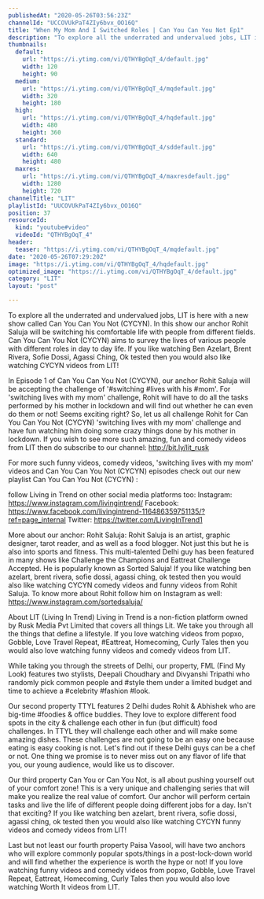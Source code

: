 ```yaml
---
publishedAt: "2020-05-26T03:56:23Z"
channelId: "UCCOVUkPaT4ZIy6bvx_OO16Q"
title: "When My Mom And I Switched Roles | Can You Can You Not Ep1​"
description: "To explore all the underrated and undervalued jobs, LIT is here with a new show called Can You Can You Not (CYCYN). In this show our anchor Rohit Saluja will be switching his comfortable life with people from different fields. Can You Can You Not (CYCYN) aims to survey the lives of various people with different roles in day to day life. If you like watching Ben Azelart, Brent Rivera, Sofie Dossi, Agassi Ching, Ok tested then you would also like watching CYCYN videos from LIT!\n\nIn Episode 1 of Can You Can You Not (CYCYN), our anchor Rohit Saluja will be accepting the challenge of '#switching #lives with his #mom'. For 'switching lives with my mom' challenge, Rohit will have to do all the tasks performed by his mother in lockdown and will find out whether he can even do them or not! Seems exciting right? So, let us all challenge Rohit for Can You Can You Not (CYCYN) 'switching lives with my mom' challenge and have fun watching him doing some crazy things done by his mother in lockdown. If you wish to see more such amazing, fun and comedy videos from LIT then do subscribe to our channel: http://bit.ly/lit_rusk\n\nFor more such funny videos, comedy videos, 'switching lives with my mom' videos and Can You Can You Not (CYCYN) episodes check out our new playlist Can You Can You Not (CYCYN) :\n\nfollow Living in Trend on other social media platforms too: \nInstagram: https://www.instagram.com/livingintrend/ \nFacebook: https://www.facebook.com/livingintrend-116486359751135/?ref=page_internal Twitter: https://twitter.com/LivingInTrend1\n\nMore about our anchor:\nRohit Saluja: Rohit Saluja is an artist, graphic designer, tarot reader, and as well as a food blogger. Not just this but he is also into sports and fitness. This multi-talented Delhi guy has been featured in many shows like Challenge the Champions and Eattreat Challenge Accepted. He is popularly known as Sorted Saluja! If you like watching ben azelart, brent rivera, sofie dossi, agassi ching, ok tested then you would also like watching CYCYN comedy videos and funny videos from Rohit Saluja. To know more about Rohit follow him on Instagram as well: https://www.instagram.com/sortedsaluja/\n\nAbout LIT (Living In Trend)\nLiving in Trend is a non-fiction platform owned by Rusk Media Pvt Limited that covers all things Lit. We take you through all the things that define a lifestyle. If you love watching videos from popxo, Gobble, Love Travel Repeat, #Eattreat, Homecoming, Curly Tales then you would also love watching funny videos and comedy videos from LIT.\n\nWhile taking you through the streets of Delhi, our property, FML (Find My Look) features two stylists, Deepali Choudhary and Divyanshi Tripathi who randomly pick common people and #style them under a limited budget and time to achieve a #celebrity #fashion #look.\n\nOur second property TTYL features 2 Delhi dudes Rohit & Abhishek who are big-time #foodies & office buddies. They love to explore different food spots in the city & challenge each other in fun (but difficult) food challenges. In TTYL they will challenge each other and will make some amazing dishes. These challenges are not going to be an easy one because eating is easy cooking is not. Let's find out if these Delhi guys can be a chef or not. One thing we promise is to never miss out on any flavor of life that you, our young audience, would like us to discover.\n\nOur third property Can You or Can You Not, is all about pushing yourself out of your comfort zone! This is a very unique and challenging series that will make you realize the real value of comfort. Our anchor will perform certain tasks and live the life of different people doing different jobs for a day. Isn't that exciting? If you like watching ben azelart, brent rivera, sofie dossi, agassi ching, ok tested then you would also like watching CYCYN funny videos and comedy videos from LIT!\n\nLast but not least our fourth property Paisa Vasool, will have two anchors who will explore commonly popular spots/things in a post-lock-down world and will find whether the experience is worth the hype or not! If you love watching funny videos and comedy videos from popxo, Gobble, Love Travel Repeat, Eattreat, Homecoming, Curly Tales then you would also love watching Worth It videos from LIT."
thumbnails:
  default:
    url: "https://i.ytimg.com/vi/QTHYBgOqT_4/default.jpg"
    width: 120
    height: 90
  medium:
    url: "https://i.ytimg.com/vi/QTHYBgOqT_4/mqdefault.jpg"
    width: 320
    height: 180
  high:
    url: "https://i.ytimg.com/vi/QTHYBgOqT_4/hqdefault.jpg"
    width: 480
    height: 360
  standard:
    url: "https://i.ytimg.com/vi/QTHYBgOqT_4/sddefault.jpg"
    width: 640
    height: 480
  maxres:
    url: "https://i.ytimg.com/vi/QTHYBgOqT_4/maxresdefault.jpg"
    width: 1280
    height: 720
channelTitle: "LIT"
playlistId: "UUCOVUkPaT4ZIy6bvx_OO16Q"
position: 37
resourceId:
  kind: "youtube#video"
  videoId: "QTHYBgOqT_4"
header:
  teaser: "https://i.ytimg.com/vi/QTHYBgOqT_4/mqdefault.jpg"
date: "2020-05-26T07:29:20Z"
image: "https://i.ytimg.com/vi/QTHYBgOqT_4/hqdefault.jpg"
optimized_image: "https://i.ytimg.com/vi/QTHYBgOqT_4/default.jpg"
category: "LIT"
layout: "post"

---
```

To explore all the underrated and undervalued jobs, LIT is here with a new show called Can You Can You Not (CYCYN). In this show our anchor Rohit Saluja will be switching his comfortable life with people from different fields. Can You Can You Not (CYCYN) aims to survey the lives of various people with different roles in day to day life. If you like watching Ben Azelart, Brent Rivera, Sofie Dossi, Agassi Ching, Ok tested then you would also like watching CYCYN videos from LIT!

In Episode 1 of Can You Can You Not (CYCYN), our anchor Rohit Saluja will be accepting the challenge of '#switching #lives with his #mom'. For 'switching lives with my mom' challenge, Rohit will have to do all the tasks performed by his mother in lockdown and will find out whether he can even do them or not! Seems exciting right? So, let us all challenge Rohit for Can You Can You Not (CYCYN) 'switching lives with my mom' challenge and have fun watching him doing some crazy things done by his mother in lockdown. If you wish to see more such amazing, fun and comedy videos from LIT then do subscribe to our channel: http://bit.ly/lit_rusk

For more such funny videos, comedy videos, 'switching lives with my mom' videos and Can You Can You Not (CYCYN) episodes check out our new playlist Can You Can You Not (CYCYN) :

follow Living in Trend on other social media platforms too: 
Instagram: https://www.instagram.com/livingintrend/ 
Facebook: https://www.facebook.com/livingintrend-116486359751135/?ref=page_internal Twitter: https://twitter.com/LivingInTrend1

More about our anchor:
Rohit Saluja: Rohit Saluja is an artist, graphic designer, tarot reader, and as well as a food blogger. Not just this but he is also into sports and fitness. This multi-talented Delhi guy has been featured in many shows like Challenge the Champions and Eattreat Challenge Accepted. He is popularly known as Sorted Saluja! If you like watching ben azelart, brent rivera, sofie dossi, agassi ching, ok tested then you would also like watching CYCYN comedy videos and funny videos from Rohit Saluja. To know more about Rohit follow him on Instagram as well: https://www.instagram.com/sortedsaluja/

About LIT (Living In Trend)
Living in Trend is a non-fiction platform owned by Rusk Media Pvt Limited that covers all things Lit. We take you through all the things that define a lifestyle. If you love watching videos from popxo, Gobble, Love Travel Repeat, #Eattreat, Homecoming, Curly Tales then you would also love watching funny videos and comedy videos from LIT.

While taking you through the streets of Delhi, our property, FML (Find My Look) features two stylists, Deepali Choudhary and Divyanshi Tripathi who randomly pick common people and #style them under a limited budget and time to achieve a #celebrity #fashion #look.

Our second property TTYL features 2 Delhi dudes Rohit & Abhishek who are big-time #foodies & office buddies. They love to explore different food spots in the city & challenge each other in fun (but difficult) food challenges. In TTYL they will challenge each other and will make some amazing dishes. These challenges are not going to be an easy one because eating is easy cooking is not. Let's find out if these Delhi guys can be a chef or not. One thing we promise is to never miss out on any flavor of life that you, our young audience, would like us to discover.

Our third property Can You or Can You Not, is all about pushing yourself out of your comfort zone! This is a very unique and challenging series that will make you realize the real value of comfort. Our anchor will perform certain tasks and live the life of different people doing different jobs for a day. Isn't that exciting? If you like watching ben azelart, brent rivera, sofie dossi, agassi ching, ok tested then you would also like watching CYCYN funny videos and comedy videos from LIT!

Last but not least our fourth property Paisa Vasool, will have two anchors who will explore commonly popular spots/things in a post-lock-down world and will find whether the experience is worth the hype or not! If you love watching funny videos and comedy videos from popxo, Gobble, Love Travel Repeat, Eattreat, Homecoming, Curly Tales then you would also love watching Worth It videos from LIT.